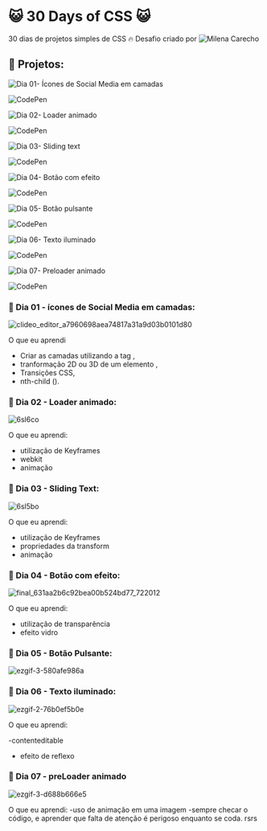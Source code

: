 # :smiley_cat: 30 Days of CSS :smiley_cat:
30 dias de projetos simples de CSS :fire:
Desafio criado por ![Milena Carecho](https://github.com/MilenaCarecho/30diasDeCSS)

## :feet: Projetos:

![Dia 01- Ícones de Social Media em camadas](https://github.com/fabiola-a9/30DaysofCSS/tree/main/Dia01)

![CodePen](https://codepen.io/fabi_ladeira/pen/wvjaoMw)

![Dia 02- Loader animado](https://github.com/fabiola-a9/30DaysofCSS/tree/main/Dia02)

![CodePen](https://codepen.io/fabi_ladeira/pen/LYmpWOb)

![Dia 03- Sliding text](https://github.com/fabiola-a9/30DaysofCSS/tree/main/Dia03)

![CodePen](https://codepen.io/fabi_ladeira/pen/MWGKYzN)


![Dia 04- Botão com efeito](https://github.com/fabiola-a9/30DaysofCSS/tree/main/Dia04)

![CodePen](https://codepen.io/fabi_ladeira/pen/GRdZgrN)


![Dia 05- Botão pulsante](https://github.com/fabiola-a9/30DaysofCSS/tree/main/Dia05)

![CodePen](https://codepen.io/fabi_ladeira/pen/JjvXBWL)


![Dia 06- Texto iluminado](https://github.com/fabiola-a9/30DaysofCSS/tree/main/Dia06)

![CodePen](https://codepen.io/fabi_ladeira/pen/QWrEyYr)

![Dia 07- Preloader animado](https://github.com/fabiola-a9/30DaysofCSS/tree/main/Dia07)

![CodePen](https://codepen.io/fabi_ladeira/pen/abGZKOo)

### :feet: Dia 01 - ícones de Social Media em camadas:
![clideo_editor_a7960698aea74817a31a9d03b0101d80](https://user-images.githubusercontent.com/62635623/188986187-55b1fc0b-a815-4205-93f3-11f4f8b234d3.gif)
  
O que eu aprendi

  -  Criar as camadas utilizando a tag <span>,
  -  tranformação 2D ou 3D de um elemento ,
  -  Transições CSS,
  -  nth-child ().
  
### :feet: Dia 02 - Loader animado:
![6sl6co](https://user-images.githubusercontent.com/62635623/188986169-7917884d-4361-4213-9e97-8756bf4da5cf.gif)

O que eu aprendi:
 - utilização de Keyframes
 - webkit
 - animação

### :feet: Dia 03 - Sliding Text:
![6sl5bo](https://user-images.githubusercontent.com/62635623/188986079-222d1d8e-ca73-4afe-9177-28a472a2df1f.gif)

O que eu aprendi:
 - utilização de Keyframes
 - propriedades da transform
 - animação

### :feet: Dia 04 - Botão com efeito:

![final_631aa2b6c92bea00b524bd77_722012](https://user-images.githubusercontent.com/62635623/189258877-361aeed7-9bbf-4e62-bacf-f17dd1654060.gif)


O que eu aprendi:
 - utilização de transparência
 - efeito vidro


### :feet: Dia 05 - Botão Pulsante:
![ezgif-3-580afe986a](https://user-images.githubusercontent.com/62635623/189507169-951682c5-28d0-454f-8862-c19a8639fec7.gif)

### :feet: Dia 06 - Texto iluminado:
![ezgif-2-76b0ef5b0e](https://user-images.githubusercontent.com/62635623/189507359-e8dc491e-3136-436b-b23c-8ff8f5fc980b.gif)

O que eu aprendi:

 -contenteditable
 - efeito de reflexo

### :feet: Dia 07 - preLoader animado
![ezgif-3-d688b666e5](https://user-images.githubusercontent.com/62635623/189561721-7ea23870-c169-4681-9077-209a334e6ce6.gif)

O que eu aprendi:
 -uso de animação em uma imagem
 -sempre checar o código, e aprender que falta de atenção é perigoso enquanto se coda. rsrs
